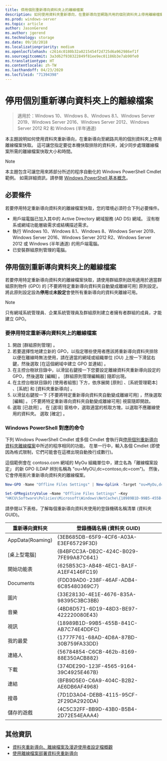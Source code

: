 ```yaml
---
title: 停用個別重新導向資料夾上的離線檔案
description: 如何使用資料夾重新導向，在重新導向至網路共用的個別資料夾上停用離線檔案快取。
ms.prod: windows-server
ms.topic: article
author: JasonGerend
ms.author: jgerend
ms.technology: storage
ms.date: 09/10/2018
ms.localizationpriority: medium
ms.openlocfilehash: c2614c0180b32a0215454f2d725d6a962986ef1f
ms.sourcegitcommit: 3a3d62f938322849f81ee9ec01186b3e7ab90fe0
ms.translationtype: HT
ms.contentlocale: zh-TW
ms.lasthandoff: 04/23/2020
ms.locfileid: "71394398"
---
```

# <a name="disable-offline-files-on-individual-redirected-folders"></a>停用個別重新導向資料夾上的離線檔案

>適用於：Windows 10、Windows 8、Windows 8.1、Windows Server 2019、Windows Server 2016、Windows Server 2012、Windows Server 2012 R2 和 Windows (半年通道)

本主題說明如何使用資料夾重新導向，在重新導向至網路共用的個別資料夾上停用離線檔案快取。 這可讓您指定要從本機快取排除的資料夾，減少同步處理離線檔案所需的離線檔案快取大小和時間。

>[!NOTE]
>本主題包含可讓您用來將部分所述的程序自動化的 Windows PowerShell Cmdlet 範例。 如需詳細資訊，請參閱 [Windows PowerShell 基本概念](https://docs.microsoft.com/powershell/scripting/getting-started/fundamental/windows-powershell-basics?view=powershell-6)。

## <a name="prerequisites"></a>必要條件

若要停用特定重新導向資料夾的離線檔案快取，您的環境必須符合下列必要條件。

- 用戶端電腦已加入其中的 Active Directory 網域服務 (AD DS) 網域。 沒有樹系或網域功能層級需求或結構描述需求。
- 執行 Windows 10、Windows 8.1、Windows 8、Windows Server 2019、Windows Server 2016、Windows Server 2012 R2、Windows Server 2012 或 Windows (半年通道) 的用戶端電腦。
- 已安裝群組原則管理的電腦。

## <a name="disabling-offline-files-on-individual-redirected-folders"></a>停用個別重新導向資料夾上的離線檔案

若要停用特定重新導向資料夾的離線檔案快取，請使用群組原則啟用適用於適當群組原則物件 (GPO) 的 [不要將特定重新導向資料夾自動變成離線可用]  原則設定。 將此原則設定設為**停用**或**未設定**會使所有重新導向的資料夾離線可用。

>[!NOTE]
>只有網域系統管理員、企業系統管理員及群組原則建立者擁有者群組的成員，才能建立 GPO。

### <a name="to-disable-offline-files-on-specific-redirected-folders"></a>要停用特定重新導向資料夾上的離線檔案

1. 開啟 [群組原則管理]  。
2. 若要選擇性地建立新的 GPO，以指定哪些使用者應該將重新導向資料夾排除以便在離線時無法使用，請在適當的網域或組織單位 (OU) 上按一下滑鼠右鍵，然後選取 [在這個網域中建立 GPO 並連結]  。
3. 在主控台樹狀目錄中，以滑鼠右鍵按一下您要設定離線資料夾重新導向設定的 GPO，然後選取 [編輯]  。 [群組原則管理編輯器] 隨即出現。
4. 在主控台樹狀目錄的 [使用者組態]  下方，依序展開 [原則]  、[系統管理範本]  、[系統]  和 [資料夾重新導向]  。
5. 以滑鼠右鍵按一下 [不要將特定重新導向資料夾自動變成離線可用]  ，然後選取 [編輯]  。 [不要將特定重新導向資料夾自動變成離線可用]  視窗隨即開啟。
6. 選取 [已啟用]  。 在 [選項]  窗格中，選取適當的核取方塊，以選取不應離線使用的資料夾。 選取 [確定]  。

### <a name="windows-powershell-equivalent-commands"></a>Windows PowerShell 對應的命令

下列 Windows PowerShell Cmdlet 或多個 Cmdlet 會執行與[停用個別重新導向資料夾離線檔案](#disabling-offline-files-on-individual-redirected-folders)中所述的程序相同的功能。 在單一行中，輸入各個 Cmdlet (即使因為格式限制，它們可能會在這裡出現自動換行成數行)。

這個範例會在 contoso.com  網域的 MyOu  組織單位中，建立名為「離線檔案設定」  的新 GPO (LDAP 辨別名稱為 "ou=MyOU,dc=contoso,dc=com")。 然後，它會停用影片重新導向資料夾的離線檔案。

```PowerShell
New-GPO -Name "Offline Files Settings" | New-Gplink -Target "ou=MyOu,dc=contoso,dc=com" -LinkEnabled Yes

Set-GPRegistryValue –Name "Offline Files Settings" –Key
"HKCU\Software\Policies\Microsoft\Windows\NetCache\{18989B1D-99B5-455B-841C-AB7C74E4DDFC}" -ValueName DisableFRAdminPinByFolder –Type DWORD –Value 1
```

請參閱以下表格，了解每個重新導向資料夾使用的登錄機碼名稱清單 (資料夾 GUID)。

|重新導向資料夾|登錄機碼名稱 (資料夾 GUID)|
|---|---|
|AppData(Roaming)|{3EB685DB-65F9-4CF6-A03A-E3EF65729F3D}|
|[桌上型電腦]|{B4BFCC3A-DB2C-424C-B029-7FE99A87C641}|
|開始功能表|{625B53C3-AB48-4EC1-BA1F-A1EF4146FC19}|
|Documents|{FDD39AD0-238F-46AF-ADB4-6C85480369C7}|
|圖片|{33E28130-4E1E-4676-835A-98395C3BC3BB}|
|音樂|{4BD8D571-6D19-48D3-BE97-422220080E43}|
|視訊|{18989B1D-99B5-455B-841C-AB7C74E4DDFC}|
|我的最愛|{1777F761-68AD-4D8A-87BD-30B759FA33DD}|
|連絡人|{56784854-C6CB-462b-8169-88E350ACB882}|
|下載|{374DE290-123F-4565-9164-39C4925E467B}|
|連結|{BFB9D5E0-C6A9-404C-B2B2-AE6DB6AF4968}|
|搜尋|{7D1D3A04-DEBB-4115-95CF-2F29DA2920DA}|
|儲存的遊戲|{4C5C32FF-BB9D-43B0-B5B4-2D72E54EAAA4}|

## <a name="more-information"></a>其他資訊

- [資料夾重新導向、離線檔案及漫遊使用者設定檔概觀](folder-redirection-rup-overview.md)
- [使用離線檔案部署資料夾重新導向](deploy-folder-redirection.md)